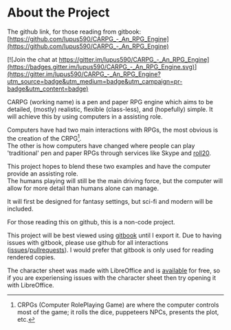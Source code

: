 # About the Project

The github link, for those reading from gitbook: [https://github.com/lupus590/CARPG_-_An_RPG_Engine](https://github.com/lupus590/CARPG_-_An_RPG_Engine)

[![Join the chat at https://gitter.im/lupus590/CARPG_-_An_RPG_Engine](https://badges.gitter.im/lupus590/CARPG_-_An_RPG_Engine.svg)](https://gitter.im/lupus590/CARPG_-_An_RPG_Engine?utm_source=badge&utm_medium=badge&utm_campaign=pr-badge&utm_content=badge)

CARPG (working name) is a pen and paper RPG engine  which aims to be detailed, (mostly) realistic, flexible (class-less), and (hopefully) simple. It will achieve this by using computers in a assisting role.

Computers have had two main interactions with RPGs, the most obvious is the creation of the CRPG[^1].  
The other is how computers have changed where people can play 'traditional' pen and paper RPGs through services like  Skype and [roll20](http:\\roll20.net).

This project hopes to blend these two examples and have the computer provide an assisting role.  
The humans playing will still be the main driving force, but the computer will allow for more detail than humans alone can manage.

It will first be designed for fantasy settings, but sci-fi and modern will be included.

For those reading this on github, this is a non-code project.

This project will be best viewed using [gitbook](https://www.gitbook.com/book/lupus590/carpg_-_an_rpg_engine/details) until I export it. Due to having issues with gitbook, please use github for all interactions ([issues](https://github.com/lupus590/CARPG_-_An_RPG_Engine/issues)/[pullrequests](https://github.com/lupus590/CARPG_-_An_RPG_Engine/pulls)). I would prefer that gitbook is only used for reading rendered copies.

The character sheet was made with LibreOffice and is [available](https://www.libreoffice.org/) for free, so if you are experiensing issues with the character sheet then try opening it with LibreOffice.

[^1]: CRPGs (Computer RolePlaying Game) are where the computer controls most of the game; it rolls the dice, puppeteers NPCs, presents the plot, etc.

